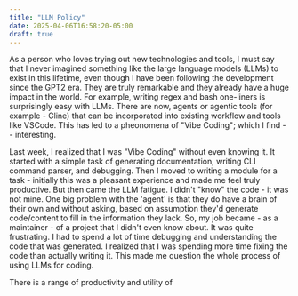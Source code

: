 ```yaml
---
title: "LLM Policy"
date: 2025-04-06T16:58:20-05:00
draft: true
---
```


As a person who loves trying out new technologies and tools, I must say that I never imagined something like the large language models (LLMs) to exist in this lifetime, even though I have been following the development since the GPT2 era. They are truly remarkable and they already have a huge impact in the world. For example, writing regex and bash one-liners is surprisingly easy with LLMs. There are now, agents or agentic tools (for example - Cline) that can be incorporated into existing workflow and tools like VSCode. This has led to a pheonomena of "Vibe Coding"; which I find -- interesting.

Last week, I realized that I was "Vibe Coding" without even knowing it. It started with a simple task of generating documentation, writing CLI command parser, and debugging. Then I moved to writing a module for a task - initially this was a pleasant experience and made me feel truly productive. But then came the LLM fatigue. I didn't "know" the code - it was not mine. One big problem with the 'agent' is that they do have a brain of their own and without asking, based on assumption they'd generate code/content to fill in the information they lack. So, my job became - as a maintainer - of a project that I didn't even know about. It was quite frustrating. I had to spend a lot of time debugging and understanding the code that was generated. I realized that I was spending more time fixing the code than actually writing it. This made me question the whole process of using LLMs for coding.

There is a range of productivity and utility of

